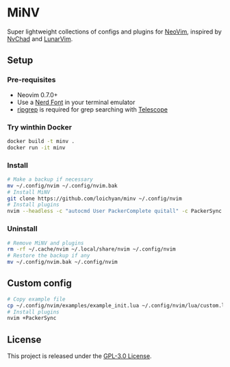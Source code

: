 # MiNV

Super lightweight collections of configs and plugins for
[NeoVim](https://github.com/neovim/neovim), inspired by
[NvChad](https://github.com/NvChad/NvChad) and
[LunarVim](https://github.com/LunarVim/LunarVim).

## Setup

### Pre-requisites

- Neovim 0.7.0+
- Use a [Nerd Font](https://www.nerdfonts.com/) in your terminal emulator
- [ripgrep](https://github.com/BurntSushi/ripgrep) is required for grep
  searching with [Telescope](https://github.com/nvim-telescope/telescope.nvim)

### Try winthin Docker

```sh
docker build -t minv .
docker run -it minv
```

### Install

```sh
# Make a backup if necessary
mv ~/.config/nvim ~/.config/nvim.bak
# Install MiNV
git clone https://github.com/loichyan/minv ~/.config/nvim
# Install plugins
nvim --headless -c "autocmd User PackerComplete quitall" -c PackerSync &> /dev/null
```

### Uninstall

```sh
# Remove MiNV and plugins
rm -rf ~/.cache/nvim ~/.local/share/nvim ~/.config/nvim
# Restore the backup if any
mv ~/.config/nvim.bak ~/.config/nvim
```

## Custom config

```sh
# Copy example file
cp ~/.config/nvim/examples/example_init.lua ~/.config/nvim/lua/custom.lua
# Install plugins
nvim +PackerSync
```

## License

This project is released under the [GPL-3.0 License](./LICENSE).
